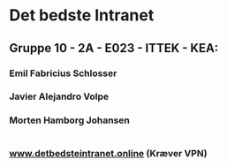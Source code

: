 
# Det bedste Intranet

## Gruppe 10 - 2A - E023 - ITTEK - KEA:
### Emil Fabricius Schlosser
### Javier Alejandro Volpe
### Morten Hamborg Johansen
#
### www.detbedsteintranet.online (Kræver VPN) 
